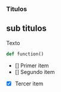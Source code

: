 ### Titulos
## sub titulos
Texto
```py
def function()
```
- [] Primer item
- [] Segundo item
- [x] Tercer item

